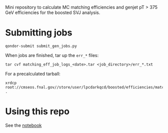 Mini repository to calculate MC matching efficiencies and genjet pT > 375 GeV efficiencies for the boosted SVJ analysis.

# Submitting jobs

```
qondor-submit submit_gen_jobs.py
```

When jobs are finished, tar up the `err_*` files:

```
tar cvf matching_eff_job_logs_<date>.tar <job_directory>/err_*.txt
```

For a precalculated tarball:

```
xrdcp root://cmseos.fnal.gov//store/user/lpcdarkqcd/boosted/efficiencies/matching_eff_job_logs_Oct12.tar .
```

# Using this repo

See the [notebook](fit.ipynb)
